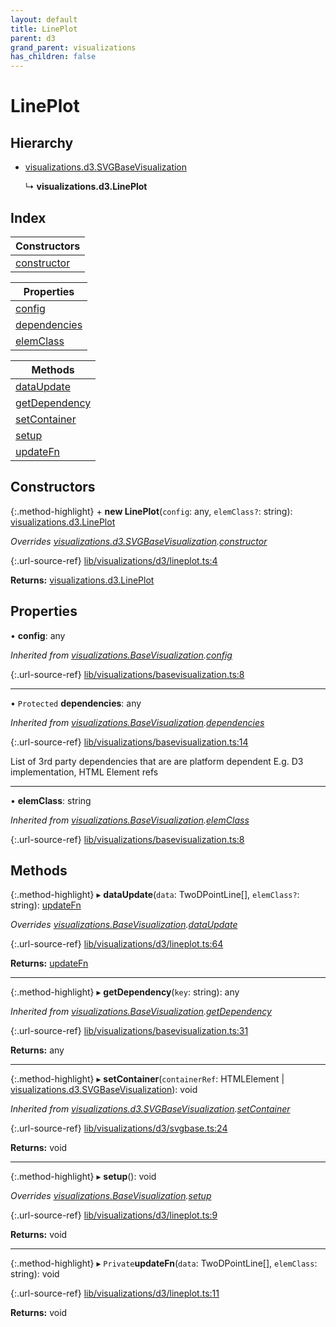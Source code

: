 ```yaml
---
layout: default
title: LinePlot
parent: d3
grand_parent: visualizations
has_children: false
---
```


# LinePlot

## Hierarchy

* [visualizations.d3.SVGBaseVisualization](../visualizations_d3_svgbasevisualization)

  ↳ **visualizations.d3.LinePlot**

## Index

| Constructors |
|-----------|
| [constructor](#constructor) |

| Properties |
|-----------|
| [config](#config) |
| [dependencies](#dependencies) |
| [elemClass](#elemclass) |

| Methods |
|-----------|
| [dataUpdate](#dataupdate) |
| [getDependency](#getdependency) |
| [setContainer](#setcontainer) |
| [setup](#setup) |
| [updateFn](#updatefn) |

## Constructors

{:.method-highlight}
\+ **new LinePlot**(`config`: any, `elemClass?`: string): [visualizations.d3.LinePlot](../visualizations_d3_lineplot)

*Overrides [visualizations.d3.SVGBaseVisualization](../visualizations_d3_svgbasevisualization).[constructor](../visualizations_d3_svgbasevisualization#constructor)*

{:.url-source-ref}
[lib/visualizations/d3/lineplot.ts:4](https://github.com/ascentcore/dataspot/blob/ef89391/lib/visualizations/d3/lineplot.ts#L4)

**Returns:** [visualizations.d3.LinePlot](../visualizations_d3_lineplot)

## Properties

•  **config**: any

*Inherited from [visualizations.BaseVisualization](../visualizations_basevisualization).[config](../visualizations_basevisualization#config)*

{:.url-source-ref}
[lib/visualizations/basevisualization.ts:8](https://github.com/ascentcore/dataspot/blob/ef89391/lib/visualizations/basevisualization.ts#L8)

___

• `Protected` **dependencies**: any

*Inherited from [visualizations.BaseVisualization](../visualizations_basevisualization).[dependencies](../visualizations_basevisualization#dependencies)*

{:.url-source-ref}
[lib/visualizations/basevisualization.ts:14](https://github.com/ascentcore/dataspot/blob/ef89391/lib/visualizations/basevisualization.ts#L14)

List of 3rd party dependencies that are are platform dependent
E.g. D3 implementation, HTML Element refs

___

•  **elemClass**: string

*Inherited from [visualizations.BaseVisualization](../visualizations_basevisualization).[elemClass](../visualizations_basevisualization#elemclass)*

{:.url-source-ref}
[lib/visualizations/basevisualization.ts:8](https://github.com/ascentcore/dataspot/blob/ef89391/lib/visualizations/basevisualization.ts#L8)

## Methods

{:.method-highlight}
▸ **dataUpdate**(`data`: TwoDPointLine[], `elemClass?`: string): [updateFn](../visualizations_d3_lineplot#updatefn)

*Overrides [visualizations.BaseVisualization](../visualizations_basevisualization).[dataUpdate](../visualizations_basevisualization#dataupdate)*

{:.url-source-ref}
[lib/visualizations/d3/lineplot.ts:64](https://github.com/ascentcore/dataspot/blob/ef89391/lib/visualizations/d3/lineplot.ts#L64)

**Returns:** [updateFn](../visualizations_d3_lineplot#updatefn)

___

{:.method-highlight}
▸ **getDependency**(`key`: string): any

*Inherited from [visualizations.BaseVisualization](../visualizations_basevisualization).[getDependency](../visualizations_basevisualization#getdependency)*

{:.url-source-ref}
[lib/visualizations/basevisualization.ts:31](https://github.com/ascentcore/dataspot/blob/ef89391/lib/visualizations/basevisualization.ts#L31)

**Returns:** any

___

{:.method-highlight}
▸ **setContainer**(`containerRef`: HTMLElement \| [visualizations.d3.SVGBaseVisualization](../visualizations_d3_svgbasevisualization)): void

*Inherited from [visualizations.d3.SVGBaseVisualization](../visualizations_d3_svgbasevisualization).[setContainer](../visualizations_d3_svgbasevisualization#setcontainer)*

{:.url-source-ref}
[lib/visualizations/d3/svgbase.ts:24](https://github.com/ascentcore/dataspot/blob/ef89391/lib/visualizations/d3/svgbase.ts#L24)

**Returns:** void

___

{:.method-highlight}
▸ **setup**(): void

*Overrides [visualizations.BaseVisualization](../visualizations_basevisualization).[setup](../visualizations_basevisualization#setup)*

{:.url-source-ref}
[lib/visualizations/d3/lineplot.ts:9](https://github.com/ascentcore/dataspot/blob/ef89391/lib/visualizations/d3/lineplot.ts#L9)

**Returns:** void

___

{:.method-highlight}
▸ `Private`**updateFn**(`data`: TwoDPointLine[], `elemClass`: string): void

{:.url-source-ref}
[lib/visualizations/d3/lineplot.ts:11](https://github.com/ascentcore/dataspot/blob/ef89391/lib/visualizations/d3/lineplot.ts#L11)

**Returns:** void
